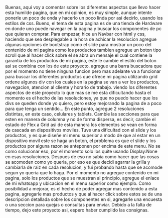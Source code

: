  Buenas, aqui voy a comentar sobre los diferentes aspectos que llevo hacer esta humilde pagina, que en mi opinion, es muy simple, aunque intente ponerle un poco de onda y hacerlo un poco linda por asi decirlo, usando los estilos de css.
Bueno, el tema de esta pagina es de una tienda de Hardware en donde uno puede navegar en la pagina y buscar los componentes de pc que quieran comprar.
Para empezar, hice un Navbar con html y css, haciendo que sea desplegable a la hora de achicar la resolucion
agregue algunas opciones de bootstrap como el slide para mostrar un poco del contenido de mi pagina como los productos
tambien agregue un boton tipo scroll que al hacer click sobre el se abra un mensaje el cual contiene la garantia de los productos de mi pagina, este le cambie el estilo del boton asi se combina con los de este proyecto.
agregue una barra buscadora que por el momento no tiene ninguna funcion pero mas adelante va a funcionar para buscar los diferentes productos que ofrece mi pagina
utilizando grid ordene algunos div con los cuales en la pagina se van a ver los productos, navegacion, atencion al cliente y horario de trabajo.
viendo los diferentes aspectos de este proyecto lo que mas se me esta dificultando hasta el momento es el hecho de las resoluciones, ya que no puedo hacer que los divs se queden donde yo quiero, pero estoy mejorando la pagina de a poco para que tenga un sentido...
 En este punto, agregue 2 resoluciones distintas, en este caso, celulares y tablets. Cambie las secciones para que esten en manera de columna y no de forma dispersa, es decir, cambie el estado de Flex a Grid asi de esta manera los elementos se vean en forma de cascada en dispositivos moviles.
 Tuve una dificultad con el slide y los productos, y es que diseñe mi menu superior a modo de que al estar en un dispositivo movil este se haga un boton, el problema es que el slide y los productos por alguna razon se anteponen por encima de este menu. No se como solucionar eso, por el momento solo los quite usando Display:None en esas resoluciones.
Despues de eso no sabia como hacer que las cosas se acomoden como yo queria, por eso es que decidi agarrar la grilla y cambiarla de raiz en cada resolucion, y fui probando hasta que se acomode segun yo queria que lo haga. Por el momento no agregue contenido en mi pagina, solo los productos que se muestran al principio, agregue el enlace de mi whatsapp y ubicacion en el menu superior como ejemplo. 
Como posibilidad a mejorar, es el hecho de poder agregar mas contenido a esta pagina, agregarle mas productos y que al hacer click sobre estos se de una descripcion detallada sobre los componentes en si, agregarle una encuesta o una seccion para quejas o consultas para enviar.
Debido a la falta de tiempo, dejo este proyecto asi, espero haber cumplido las consignas.